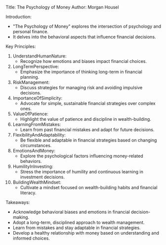 Title: The Psychology of Money
Author: Morgan Housel

Introduction:
- "The Psychology of Money" explores the intersection of psychology and personal finance.
- It delves into the behavioral aspects that influence financial decisions.

Key Principles:
1. UnderstandHumanNature:
    - Recognize how emotions and biases impact financial choices.
2. LongTermPerspective:
    - Emphasize the importance of thinking long-term in financial planning.
3. RiskManagement:
    - Discuss strategies for managing risk and avoiding impulsive decisions.
4. ImportanceOfSimplicity:
    - Advocate for simple, sustainable financial strategies over complex ones.
5. ValueOfPatience:
    - Highlight the value of patience and discipline in wealth-building.
6. LearningFromMistakes:
    - Learn from past financial mistakes and adapt for future decisions.
7. FlexibilityAndAdaptability:
    - Be flexible and adaptable in financial strategies based on changing circumstances.
8. EmotionsAndMoney:
    - Explore the psychological factors influencing money-related behaviors.
9. HumilityInInvesting:
    - Stress the importance of humility and continuous learning in investment decisions.
10. BuildingWealthMindset:
    - Cultivate a mindset focused on wealth-building habits and financial literacy.

Takeaways:
- Acknowledge behavioral biases and emotions in financial decision-making.
- Adopt a long-term, disciplined approach to wealth management.
- Learn from mistakes and stay adaptable in financial strategies.
- Develop a healthy relationship with money based on understanding and informed choices.
